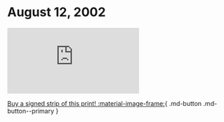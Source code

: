 # August 12, 2002

![](https://www.achewood.com/comic.php?date=08122002)

[Buy a signed strip of this print! :material-image-frame:](https://achewood-holiday-pop-up.myshopify.com/products/strip#08122002){ .md-button .md-button--primary }
